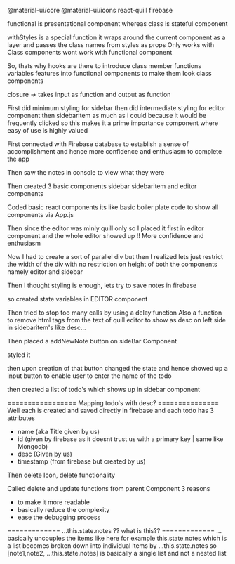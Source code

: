 @material-ui/core
@material-ui/icons
react-quill
firebase

functional is presentational component 
whereas class is stateful component

withStyles is a special function it wraps around the current component as a layer and passes the class names from styles as props
Only works with Class components
wont work with functional component

So, thats why hooks are there to introduce class member functions variables features into functional components
to make them look class components

closure -> takes input as function and output as function



First did minimum styling for sidebar 
then did intermediate styling for editor component
then sidebaritem as much as i could because it would be frequently clicked 
so this makes it a prime importance component where easy of use is highly valued


First connected with Firebase database to establish a sense of accomplishment 
and hence more confidence and enthusiasm to complete the app

Then saw the notes in console to view what they were

Then created 3 basic components sidebar sidebaritem and editor components

Coded basic react components its like basic boiler plate code to show all components via App.js

Then since the editor was minly quill only so I placed it first in editor component and the whole editor showed up !!
More confidence and enthusiasm

Now I had to create a sort of parallel div but then I realized lets just restrict the width of the div with no restriction on height of both the components 
namely editor and sidebar 

Then I thought styling is enough, lets try to save notes in firebase

so created state variables in EDITOR component

Then tried to stop too many calls by using a delay function
Also a function to remove html tags from the text of quill editor to show as desc on left side in sidebaritem's 
like desc...


Then placed a addNewNote button on sideBar Component

styled it

then upon creation of that button changed the state and hence showed up a input button to enable
user to enter the name of the todo

then created a list of todo's which shows up in sidebar component

================= Mapping todo's with desc? ===============
Well each is created and saved directly in firebase and each todo has 3 attributes 
- name (aka Title given by us)
- id (given by firebase as it doesnt trust us with a primary key | same like Mongodb)
- desc (Given by us)
- timestamp (from firebase but created by us)


Then delete Icon, delete functionality

Called delete and update functions from parent Component 
3 reasons 
- to make it more readable 
- basically reduce the complexity 
- ease the debugging process


============= ...this.state.notes ?? what is this?? =============
... basically uncouples the items 
like here for example this.state.notes which is a list becomes broken down into individual items by ...this.state.notes
so [note1,note2, ...this.state.notes] is basically a single list and not a nested list




